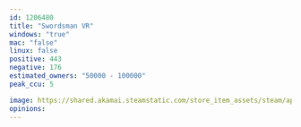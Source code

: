 ```yaml
---
id: 1206480
title: "Swordsman VR"
windows: "true"
mac: "false"
linux: false
positive: 443
negative: 176
estimated_owners: "50000 - 100000"
peak_ccu: 5

image: https://shared.akamai.steamstatic.com/store_item_assets/steam/apps/1206480/header.jpg?t=1703263729
opinions:
---
```

